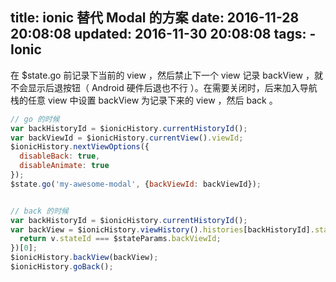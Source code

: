 title: ionic 替代 Modal 的方案
date: 2016-11-28 20:08:08
updated: 2016-11-30 20:08:08
tags:
	- Ionic
---

在 $state.go 前记录下当前的 view ，然后禁止下一个 view 记录 backView ，就不会显示后退按钮（ Android 硬件后退也不行 ）。在需要关闭时，后来加入导航栈的任意 view 中设置 backView 为记录下来的 view ，然后 back 。

<!--more-->

```javascript
// go 的时候
var backHistoryId = $ionicHistory.currentHistoryId();
var backViewId = $ionicHistory.currentView().viewId;
$ionicHistory.nextViewOptions({
  disableBack: true,
  disableAnimate: true
});
$state.go('my-awesome-modal', {backViewId: backViewId});


// back 的时候
var backHistoryId = $ionicHistory.currentHistoryId();
var backView = $ionicHistory.viewHistory().histories[backHistoryId].stack.filter(function (v) {
  return v.stateId === $stateParams.backViewId;
})[0];
$ionicHistory.backView(backView);
$ionicHistory.goBack();
```
